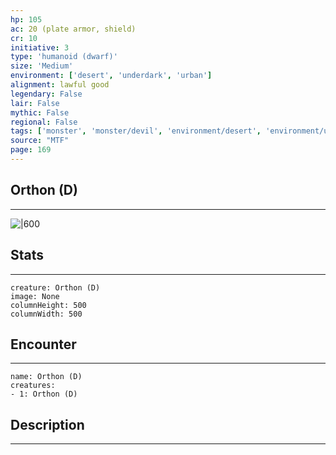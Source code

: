 ```yaml
---
hp: 105
ac: 20 (plate armor, shield)
cr: 10
initiative: 3
type: 'humanoid (dwarf)'    
size: 'Medium'
environment: ['desert', 'underdark', 'urban']
alignment: lawful good
legendary: False
lair: False
mythic: False
regional: False
tags: ['monster', 'monster/devil', 'environment/desert', 'environment/underdark', 'environment/urban']
source: "MTF"
page: 169
---
```


## Orthon (D)
---

![|600](D:/Program%20Files/5e.tools/img/bestiary/MTF/Orthon.jpg)

## Stats
---

```statblock
creature: Orthon (D)
image: None
columnHeight: 500
columnWidth: 500
```

## Encounter
---

```encounter-table
name: Orthon (D)
creatures:
- 1: Orthon (D)
```

## Description
---




